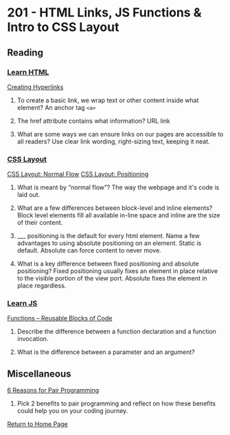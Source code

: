 # 201 - HTML Links, JS Functions & Intro to CSS Layout

## Reading

### [Learn HTML](https://developer.mozilla.org/en-US/docs/Learn/HTML)

[Creating Hyperlinks](https://developer.mozilla.org/en-US/docs/Learn/HTML/Introduction_to_HTML/Creating_hyperlinks)

1. To create a basic link, we wrap text or other content inside what element? An anchor tag `<a>`

2. The href attribute contains what information? URL link

3. What are some ways we can ensure links on our pages are accessible to all readers? Use clear link wording, right-sizing text, keeping it neat.

### [CSS Layout](https://developer.mozilla.org/en-US/docs/Learn/CSS/CSS_layout)

[CSS Layout: Normal Flow](https://developer.mozilla.org/en-US/docs/Learn/CSS/CSS_layout/Normal_Flow) [CSS Layout: Positioning](https://developer.mozilla.org/en-US/docs/Learn/CSS/CSS_layout/Positioning)

1. What is meant by “normal flow”? The way the webpage and it's code is laid out.

2. What are a few differences between block-level and inline elements? Block level elements fill all available in-line space and inline are the size of their content.

3. ___ positioning is the default for every html element.
Name a few advantages to using absolute positioning on an element. Static is default. Absolute can force content to never move.

4. What is a key difference between fixed positioning and absolute positioning? Fixed positioning usually fixes an element in place relative to the visible portion of the view port. Absolute fixes the element in place regardless.

### [Learn JS](https://developer.mozilla.org/en-US/docs/Learn/JavaScript)

[Functions – Reusable Blocks of Code](https://developer.mozilla.org/en-US/docs/Learn/JavaScript/Building_blocks/Functions)

1. Describe the difference between a function declaration and a function invocation.

2. What is the difference between a parameter and an argument?

## Miscellaneous

[6 Reasons for Pair Programming](https://www.codefellows.org/blog/6-reasons-for-pair-programming/)

1. Pick 2 benefits to pair programming and reflect on how these benefits could help you on your coding journey.

[Return to Home Page](../README.md)
